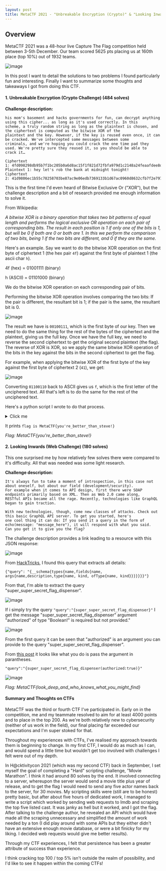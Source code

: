 ```yaml
---
layout: post
title: MetaCTF 2021 - "Unbreakable Encryption (Crypto)" & "Looking Inwards (Web) Challenge Write-ups"
---
```


<h2>Overview</h2>

MetaCTF 2021 was a 48-hour live Capture The Flag competition held between 3-5th December. Our team scored 5625 pts placing us at 160th place (top 10%) out of 1932 teams.

![image](https://user-images.githubusercontent.com/44827973/144810240-b34e0fe3-3c95-4f91-b142-a3a0749e9770.png)

In this post I want to detail the solutions to two problems I found particularly fun and interesting. Finally I want to summarize some thoughts and takeaways I got from doing this CTF.

<!--more-->

<h4>1. Unbreakable Encryption (Crypto Challenge) (484 solves)</h4>

<strong>Challenge description:</strong>
```There is a form of truly unbreakable encryption: the one time pad. Nobody, not Russia, not China, and not even Steve, who lives in
his mom's basement and hacks governments for fun, can decrypt anything using this cipher... as long as it's used correctly. In this
scheme, a truly random string as long as the plaintext is chosen, and the ciphertext is computed as the bitwise XOR of the
plaintext and the key. However, if the key is reused even once, it can be cracked. We've intercepted some messages between some
criminals, and we're hoping you could crack the one time pad they used. We're pretty sure they reused it, so you should be able to
crack it…

Ciphertext 1: 4fd098298db95b7f1bc205b0a6d8ac15f1f821d72fbfa979d1c2148a24feaafdee8d3108e8ce29c3ce1291
Plaintext 1: hey let's rob the bank at midnight tonight!
Ciphertext 2: 41d9806ec1b55c78258703be87ac9e06edb7369133b1d67ac0960d8632cfb7f2e7974e0ff3c536c1871b
```

This is the first time I'd even heard of Bitwise Exclusive Or ("XOR"), but the challenge description and a bit of research provided me enough information to solve it.

From Wikipedia:

*A bitwise XOR is a binary operation that takes two bit patterns of equal length and performs the logical exclusive OR
operation on each pair of corresponding bits.
The result in each position is 1 if only one of the bits is 1, but will be 0 if both are 0 or both are 1.
In this we perform the comparison of two bits, being 1 if the two bits are different, and 0 if they are the same.*

Here's an example. Say we want to do the bitwise XOR operation on the first byte of ciphertext 1 (the hex pair `4f`) against the first byte of plaintext 1 (the ascii char `h`).

4f (hex) = 01001111 (binary)

h (ASCII) = 01101000 (binary)

We do the bitwise XOR operation on each corresponding pair of bits.

Performing the bitwise XOR operation involves comparing the two bits: If the pair is different, the resultant bit is 1; if the pair is the same, the resultant bit is 0.

![image](https://user-images.githubusercontent.com/44827973/145190352-a0f4537a-773b-4727-924d-e1b70d6b4dca.png)

The result we have is `00100111`, which is the first byte of our key.
Then we need to do the same thing for the rest of the bytes of the ciphertext and the plaintext, giving us the full key.
Once we have the full key, we need to reverse the second ciphertext to get the original second plaintext (the flag). The reverse of XOR is XOR, so we apply the same bitwise XOR operation of the bits in the key against the bits in the second ciphertext to get the flag.

For example, when applying the bitwise XOR of the first byte of the key against the first byte of ciphertext 2 (`41`), we get:

![image](https://user-images.githubusercontent.com/44827973/145190567-cced4eef-0873-43d2-a885-88316ffdcb67.png)

Converting `01100110` back to ASCII gives us `f`, which is the first letter of the unciphered text. All that's left is to do the same for the rest of the unciphered text.

Here's a python script I wrote to do that process.

<details>
  <summary>Click me</summary>
  
```python3
#!/usr/bin/env python3
import math
import re

'''
Steps:

The given ciphertext is in hex, and the plaintext is in ascii obviously.

1. convert the ciphertext to decimals
2. convert the plaintext chars to decimals
3. do bitwise exclusive OR operation to find the characters making up the key
4. use the key to perform another exclusive OR operation against the second ciphertext (XOR is reversible) to get the flag

'''

# 1. convert the ciphertext to decimal list

s = "4fd098298db95b7f1bc205b0a6d8ac15f1f821d72fbfa979d1c2148a24feaafdee8d3108e8ce29c3ce1291"

# first separate the ciphertext to individual hex characters
hex_chars = re.findall('..',s)

cipher_dec = []

# then convert the hex characters to decimals, stored in cipher_dec
for i in range(len(hex_chars)):
	cipher_dec.append(int(hex_chars[i],16))

# 2. convert the plaintext to decimal list

string = "hey let's rob the bank at midnight tonight!"

plaintext_dec = []

for i in string:
	plaintext_dec.append(ord(i))

# 3. do bitwise exclusive OR operation to find the characters making up the key

key = []

# the bin(cipher_dec[i] ^ plaintext_dec[i]) function returns binary characters. We need to change back to decimal
for i in range(0,43):

	key.append(bin(cipher_dec[i] ^ plaintext_dec[i]))

# changing back to decimal. Then we have the key
key_dec = []

for i in key:
	key_dec.append(int(i,2))

# 4. use the key to perform another exclusive OR operation against the second ciphertext (XOR is reversible) to get the flag

# the second ciphertext which we are trying to decrypt
s2 = "41d9806ec1b55c78258703be87ac9e06edb7369133b1d67ac0960d8632cfb7f2e7974e0ff3c536c1871b"

# again split into hex characters
hex_chars2 = re.findall('..',s2)

#convert from hex to decimal
cipher_dec2 = []

for i in range(len(hex_chars2)):
	cipher_dec2.append(int(hex_chars2[i],16))

# do bitwise XOR for each character in the key with each character in the second ciphertext
unciphered = []

for i in range(0,42):
	unciphered.append(bin(key_dec[i] ^ cipher_dec2[i]))

text = []

# (chr(int(i,2))) converts binary > decimal > ascii chars
for i in unciphered:
	text.append(chr(int(i,2)))

flag = "".join(text)

print(flag)

  ```
</details>

It prints `flag is MetaCTF{you're_better_than_steve!}`

*Flag: MetaCTF{you're_better_than_steve!}*

<h4>2. Looking Inwards (Web Challenge) (180 solves)</h4>

This one surprised me by how relatively few solves there were compared to it's difficulty. All that was needed was some light research.

<strong>Challenge description:</strong>
```
It's always fun to take a moment of introspection, in this case not about oneself, but about our field (development/security).
For example when it comes to API design, first there were SOAP endpoints primarily based on XML. Then as Web 2.0 came along,
RESTful APIs became all the rage. Recently, technologies like GraphQL began to gain traction.

With new technologies, though, come new classes of attacks. Check out this basic GraphQL API server. To get you started, here's
one cool thing it can do: If you send it a query in the form of echo(message: "message_here"), it will respond with what you said.
Can you get it to give you the flag?
```

The challenge description provides a link leading to a resource with this JSON response:

![image](https://user-images.githubusercontent.com/44827973/144930798-e953cf6d-c4b1-43e2-b868-6a2d3e56f85b.png)

From [HackTricks](https://book.hacktricks.xyz/pentesting/pentesting-web/graphql#query-__schema-types-name-fields-name), I found this query that extracts all details:

`{"query": "{__schema{types{name,fields{name, args{name,description,type{name, kind, ofType{name, kind}}}}}}}"}`

From that, I'm able to extract the query "super_super_secret_flag_dispenser".

![image](https://user-images.githubusercontent.com/44827973/144931279-0b215670-57b8-485c-9ebb-741cf389a0b4.png)

If i simply try the query `"query":"{super_super_secret_flag_dispenser}"` I get the message "super_super_secret_flag_dispenser\" argument \"authorized\" of type \"Boolean!\" is required but not provided."

![image](https://user-images.githubusercontent.com/44827973/144931367-60b64f4a-743e-48fd-8c62-b77c43dccb2d.png)

From the first query it can be seen that "authorized" is an argument you can provide to the query "super_super_secret_flag_dispenser".

From [this post](https://stackoverflow.com/questions/69465830/graphql-query-error-message-argument-is-required-but-it-was-not-provided) it looks like what you do is pass the argument in parantheses.

`"query":"{super_super_secret_flag_dispenser(authorized:true)}"`

![image](https://user-images.githubusercontent.com/44827973/144931470-48889455-89d5-43fe-9906-3821e2f3fadd.png)

*Flag: MetaCTF{look_deep_and_who_knows_what_you_might_find}*

<h4>Summary and Thoughts on CTFs</h4>

MetaCTF was the third or fourth CTF I've participated in. Early on in the competition, me and my teammate resolved to aim for at least 4000 points and to place in the top 200.
As we're both relatively new to cybersecurity (neither of us work in the field), our final placing far exceeded our expectations and I'm super stoked for that.

Throughout my experiences with CTFs, I've realised my approach towards them is beginning to change. In my first CTF, I would do as much as I can, and would spend a little time but wouldn't get too involved with challenges I felt were out of my depth.

In H@cktivitycon 2021 (which was my second CTF) back in September, I set myself the goal of completing a "Hard" scripting challenge, "Movie Marathon". I think it had around 80 solves by the end. It involved connecting to a server, whereupon the server would send a movie title plus year of release, and to get the flag I would need to send any five actor names back to the server, for 30 movies. My scripting skills were (still are to be honest) pretty basic, but after about five hours of dedicated work, I managed to write a script which worked by sending web requests to Imdb and scraping the top five listed cast. It was janky as hell but it worked, and I got the flag. After talking to the challenge author, he revealed an API which would have made all the scraping unnecessary and simplified the amount of work needed by a ton (I did play around with some APIs but they either didn't have an extensive enough movie database, or were a bit finicky for my liking. I decided web requests would give me better results).

Through my CTF experiences, I felt that persistence has been a greater attribute of success than experience.

I think cracking top 100 / top 5% isn't outside the realm of possibility, and I'd like to see it happen within the coming CTFs!
